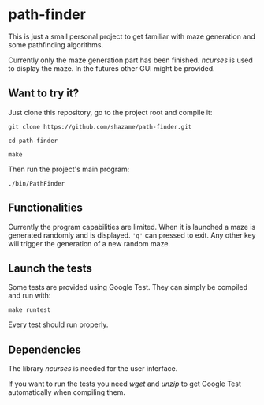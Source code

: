 path-finder
===========

This is just a small personal project to get familiar with maze generation and
some pathfinding algorithms.

Currently only the maze generation part has been finished.
*ncurses* is used to display the maze. In the futures other GUI might be
provided.

Want to try it?
---------------

Just clone this repository, go to the project root and compile it:

`git clone https://github.com/shazame/path-finder.git`

`cd path-finder`

`make`

Then run the project's main program:

`./bin/PathFinder`

Functionalities
---------------

Currently the program capabilities are limited. When it is launched a maze is
generated randomly and is displayed. `'q'` can pressed to exit. Any other key
will trigger the generation of a new random maze.

Launch the tests
----------------

Some tests are provided using Google Test.
They can simply be compiled and run with:

`make runtest`

Every test should run properly.

Dependencies
------------

The library *ncurses* is needed for the user interface.

If you want to run the tests you need *wget* and *unzip* to get Google
Test automatically when compiling them.
